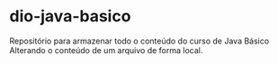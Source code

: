 # dio-java-basico
Repositório para armazenar todo o conteúdo do curso de Java Básico
Alterando o conteúdo de um arquivo de forma local.
